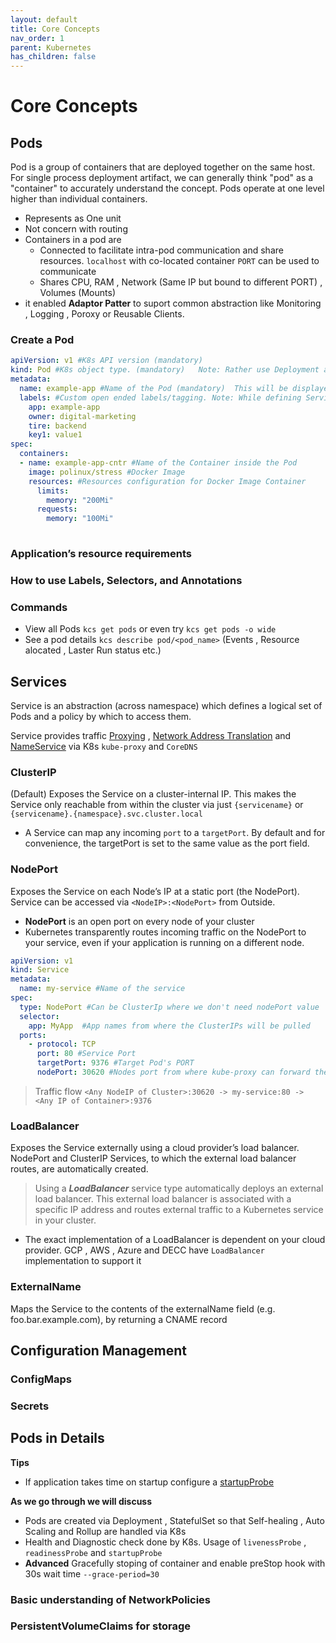 ```yaml
---
layout: default
title: Core Concepts
nav_order: 1
parent: Kubernetes
has_children: false
---
```

# Core Concepts
## Pods

Pod is a group of containers that are deployed together on the same host. For single process deployment artifact, we can generally think "pod" as a "container" to accurately understand the concept. Pods operate at one level higher than individual containers. 

- Represents as One unit
- Not concern with routing
- Containers in a pod are 
  - Connected to facilitate intra-pod communication and share resources. `localhost` with co-located container `PORT` can be used to communicate
  - Shares CPU, RAM , Network (Same IP but bound to different PORT) , Volumes (Mounts)
- it enabled **Adaptor Patter** to suport common abstraction like Monitoring , Logging , Poroxy or Reusable Clients.

### Create a Pod

```yaml
apiVersion: v1 #K8s API version (mandatory)
kind: Pod #K8s object type. (mandatory)   Note: Rather use Deployment and StatefulSet for Production deployment
metadata:
  name: example-app #Name of the Pod (mandatory)  This will be displayed via `kcs get pods`
  labels: #Custom open ended labels/tagging. Note: While defining Service these will be used as selectors 
    app: example-app
    owner: digital-marketing
    tire: backend
    key1: value1
spec:
  containers:
  - name: example-app-cntr #Name of the Container inside the Pod
    image: polinux/stress #Docker Image
    resources: #Resources configuration for Docker Image Container
      limits:
        memory: "200Mi"
      requests:
        memory: "100Mi"
   
```
### Application’s resource requirements

### How to use Labels, Selectors, and Annotations

### Commands
- View all Pods `kcs get pods` or even try `kcs get pods -o wide`
- See a pod details  `kcs describe pod/<pod_name>` (Events , Resource alocated , Laster Run status etc.)  

## Services
Service is an abstraction (across namespace) which defines a logical set of Pods and a policy by which to access them.

Service provides traffic [Proxying](https://kubernetes.io/docs/concepts/services-networking/service/#ips-and-vips) , [Network Address Translation](https://kubernetes.io/docs/tutorials/services/source-ip/#source-ip-for-services-with-type-nodeport) and [NameService](https://kubernetes.io/docs/concepts/services-networking/dns-pod-service/#a-records) via K8s `kube-proxy` and `CoreDNS`

### ClusterIP 
(Default) Exposes the Service on a cluster-internal IP. This makes the Service only reachable from within the cluster via just `{servicename}` or `{servicename}.{namespace}.svc.cluster.local`
- A Service can map any incoming `port` to a `targetPort`. By default and for convenience, the targetPort is set to the same value as the port field.

### NodePort
Exposes the Service on each Node’s IP at a static port (the NodePort). Service can be accessed via `<NodeIP>:<NodePort>` from Outside.
- **NodePort** is an open port on every node of your cluster
- Kubernetes transparently routes incoming traffic on the NodePort to your service, even if your application is running on a different node.

```yaml
apiVersion: v1
kind: Service
metadata:
  name: my-service #Name of the service
spec:
  type: NodePort #Can be ClusterIp where we don't need nodePort value  
  selector:
    app: MyApp  #App names from where the ClusterIPs will be pulled 
  ports:
    - protocol: TCP
      port: 80 #Service Port
      targetPort: 9376 #Target Pod's PORT
      nodePort: 30620 #Nodes port from where kube-proxy can forward the traffic
```
>Traffic flow `<Any NodeIP of Cluster>:30620 -> my-service:80 -> <Any IP of Container>:9376`

### LoadBalancer
Exposes the Service externally using a cloud provider’s load balancer. NodePort and ClusterIP Services, to which the external load balancer routes, are automatically created.

>Using a ***LoadBalancer*** service type automatically deploys an external load balancer. This external load balancer is associated with a specific IP address and routes external traffic to a Kubernetes service in your cluster.

- The exact implementation of a LoadBalancer is dependent on your cloud provider. GCP , AWS , Azure and DECC have `LoadBalancer` implementation to support it 


### ExternalName
Maps the Service to the contents of the externalName field (e.g. foo.bar.example.com), by returning a CNAME record

## Configuration Management
### ConfigMaps
### Secrets

## Pods in Details

**Tips**
- If application takes time on startup configure a [startupProbe](https://kubernetes.io/docs/tasks/configure-pod-container/configure-liveness-readiness-startup-probes/#define-startup-probes)

**As we go through we will discuss**
- Pods are created via Deployment , StatefulSet so that Self-healing , Auto Scaling and Rollup are handled via K8s
- Health and Diagnostic check done by K8s. Usage of `livenessProbe` , `readinessProbe` and `startupProbe` 
- **Advanced** Gracefully stoping of container and enable preStop hook with 30s wait time `--grace-period=30` 


### Basic understanding of NetworkPolicies
### PersistentVolumeClaims for storage